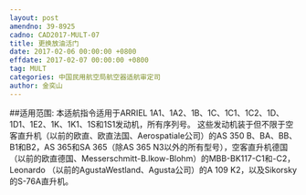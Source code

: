 ```yaml
---
layout: post
amendno: 39-8925
cadno: CAD2017-MULT-07
title: 更换放油活门
date: 2017-02-06 00:00:00 +0800
effdate: 2017-02-07 00:00:00 +0800
tag: MULT
categories: 中国民用航空局航空器适航审定司
author: 金奕山
---
```


##适用范围:
本适航指令适用于ARRIEL 1A1、1A2、1B、1C、1C1、1C2、1D、1D1、1E2、1K、1K1、1S和1S1发动机，所有序列号。
这些发动机装于但不限于空客直升机（以前的欧直、欧直法国、Aerospatiale公司）的AS 350 B、BA、BB、B1和B2，AS 365和SA 365（除AS 365 N3以外的所有型号），空客直升机德国（以前的欧直德国、Messerschmitt-B.lkow-Blohm）的MBB-BK117-C1和-C2，Leonardo （以前的AgustaWestland、Agusta公司）的A 109 K2，以及Sikorsky的S-76A直升机。

